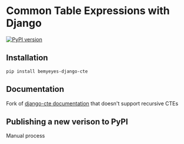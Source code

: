# Common Table Expressions with Django

[![PyPI version](https://badge.fury.io/py/bemyeyes-django-cte.svg)](https://badge.fury.io/py/bemyeyes-django-cte)

## Installation

```
pip install bemyeyes-django-cte
```

## Documentation

Fork of [django-cte documentation](https://dimagi.github.io/django-cte/) that doesn't support recursive CTEs

## Publishing a new verison to PyPI

Manual process
